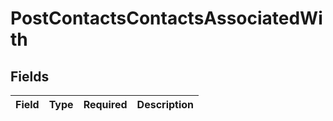# PostContactsContactsAssociatedWith


## Fields

| Field       | Type        | Required    | Description |
| ----------- | ----------- | ----------- | ----------- |